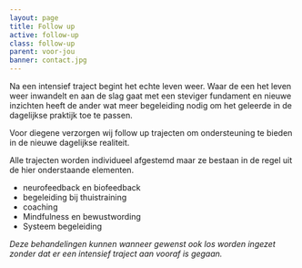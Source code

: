 ```yaml
---
layout: page
title: Follow up
active: follow-up
class: follow-up
parent: voor-jou
banner: contact.jpg
---
```

Na een intensief traject begint het echte leven weer. Waar de een het leven weer inwandelt en aan de slag gaat met een steviger fundament en nieuwe inzichten heeft de ander wat meer begeleiding nodig om het geleerde in de dagelijkse praktijk toe te passen.

Voor diegene verzorgen wij follow up trajecten om ondersteuning te bieden in de nieuwe dagelijkse realiteit.

Alle trajecten worden individueel afgestemd maar ze bestaan in de regel uit de hier onderstaande elementen.

* neurofeedback en biofeedback
* begeleiding bij thuistraining
* coaching
* Mindfulness en bewustwording
* Systeem begeleiding

*Deze behandelingen kunnen wanneer gewenst ook los worden ingezet zonder dat er een intensief traject aan vooraf is gegaan.*